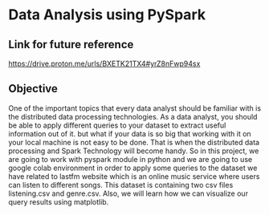 # Data Analysis using PySpark

## Link for future reference
https://drive.proton.me/urls/BXETK21TX4#yrZ8nFwp94sx 

## Objective
One of the important topics that every data analyst should be familiar with is the distributed data processing technologies. As a data analyst, you should be able to apply different queries to your dataset to extract useful information out of it. but what if your data is so big that working with it on your local machine is not easy to be done. That is when the distributed data processing and Spark Technology will become handy. So in this project, we are going to work with pyspark module in python and we are going to use google colab environment in order to apply some queries to the dataset we have related to lastfm website which is an online music service where users can listen to different songs. This dataset is containing two csv files listening.csv and genre.csv. Also, we will learn how we can visualize our query results using matplotlib.
